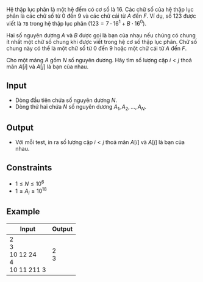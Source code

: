 Hệ thập lục phân là một hệ đếm có cơ số là 16. Các chữ số của hệ thập lục phân là các chữ số từ $0$ đến $9$ và các chữ cái từ $A$ đến $F$. Ví dụ, số $123$ được viết là `7B` trong hệ thập lục phân ($123 = 7 \cdot 16^1 + B \cdot 16^0$).

Hai số nguyên dương $A$ và $B$ được gọi là bạn của nhau nếu chúng có chung ít nhất một chữ số chung khi được viết trong hệ cơ số thập lục phân. Chữ số chung này có thể là một chữ số từ $0$ đến $9$ hoặc một chữ cái từ $A$ đến $F$.

Cho một mảng $A$ gồm $N$ số nguyên dương. Hãy tìm số lượng cặp $i<j$ thoả mãn $A[i]$ và $A[j]$ là bạn của nhau.

## Input

- Dòng đầu tiên chứa số nguyên dương $N$.
- Dòng thứ hai chứa $N$ số nguyên dương $A_1, A_2, \dots, A_N$.

## Output

- Với mỗi test, in ra số lượng cặp $i<j$ thoả mãn $A[i]$ và $A[j]$ là bạn của nhau.

## Constraints

- $1 \le N \le 10^6$
- $1 \le A_i \le 10^{18}$

## Example

| Input                                  | Output |
| -------------------------------------- | ------ |
| 2<br>3<br>10 12 24<br>4<br>10 11 211 3 | 2<br>3 |